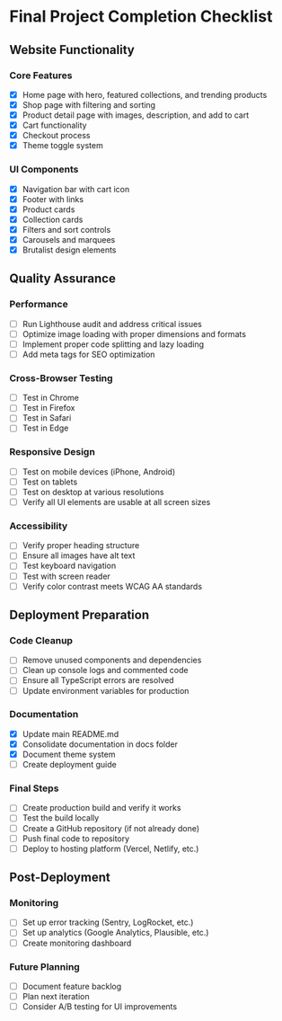 # Final Project Completion Checklist

## Website Functionality

### Core Features
- [x] Home page with hero, featured collections, and trending products
- [x] Shop page with filtering and sorting
- [x] Product detail page with images, description, and add to cart
- [x] Cart functionality
- [x] Checkout process
- [x] Theme toggle system

### UI Components
- [x] Navigation bar with cart icon
- [x] Footer with links
- [x] Product cards
- [x] Collection cards
- [x] Filters and sort controls
- [x] Carousels and marquees
- [x] Brutalist design elements

## Quality Assurance

### Performance
- [ ] Run Lighthouse audit and address critical issues
- [ ] Optimize image loading with proper dimensions and formats
- [ ] Implement proper code splitting and lazy loading
- [ ] Add meta tags for SEO optimization

### Cross-Browser Testing
- [ ] Test in Chrome
- [ ] Test in Firefox
- [ ] Test in Safari
- [ ] Test in Edge

### Responsive Design
- [ ] Test on mobile devices (iPhone, Android)
- [ ] Test on tablets
- [ ] Test on desktop at various resolutions
- [ ] Verify all UI elements are usable at all screen sizes

### Accessibility
- [ ] Verify proper heading structure
- [ ] Ensure all images have alt text
- [ ] Test keyboard navigation
- [ ] Test with screen reader
- [ ] Verify color contrast meets WCAG AA standards

## Deployment Preparation

### Code Cleanup
- [ ] Remove unused components and dependencies
- [ ] Clean up console logs and commented code
- [ ] Ensure all TypeScript errors are resolved
- [ ] Update environment variables for production

### Documentation
- [x] Update main README.md
- [x] Consolidate documentation in docs folder
- [x] Document theme system
- [ ] Create deployment guide

### Final Steps
- [ ] Create production build and verify it works
- [ ] Test the build locally
- [ ] Create a GitHub repository (if not already done)
- [ ] Push final code to repository
- [ ] Deploy to hosting platform (Vercel, Netlify, etc.)

## Post-Deployment

### Monitoring
- [ ] Set up error tracking (Sentry, LogRocket, etc.)
- [ ] Set up analytics (Google Analytics, Plausible, etc.)
- [ ] Create monitoring dashboard

### Future Planning
- [ ] Document feature backlog
- [ ] Plan next iteration
- [ ] Consider A/B testing for UI improvements 